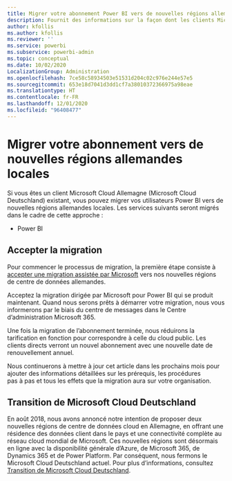 ```yaml
---
title: Migrer votre abonnement Power BI vers de nouvelles régions allemandes locales
description: Fournit des informations sur la façon dont les clients Microsoft Cloud Allemagne (Microsoft Cloud Deutschland) existants peuvent migrer leurs utilisateurs Power BI vers de nouvelles régions allemandes locales.
author: kfollis
ms.author: kfollis
ms.reviewer: ''
ms.service: powerbi
ms.subservice: powerbi-admin
ms.topic: conceptual
ms.date: 10/02/2020
LocalizationGroup: Administration
ms.openlocfilehash: 7ce58c58934503e51531d204c02c976e244e57e5
ms.sourcegitcommit: 653e18d7041d3dd1cf7a38010372366975a98eae
ms.translationtype: HT
ms.contentlocale: fr-FR
ms.lasthandoff: 12/01/2020
ms.locfileid: "96408477"
---
```

# <a name="migrate-your-subscription-to-the-new-local-german-regions"></a>Migrer votre abonnement vers de nouvelles régions allemandes locales

Si vous êtes un client Microsoft Cloud Allemagne (Microsoft Cloud Deutschland) existant, vous pouvez migrer vos utilisateurs Power BI vers de nouvelles régions allemandes locales. Les services suivants seront migrés dans le cadre de cette approche :

* Power BI

## <a name="opt-in-to-migration"></a>Accepter la migration

Pour commencer le processus de migration, la première étape consiste à [accepter une migration assistée par Microsoft](/microsoft-365/enterprise/ms-cloud-germany-migration-opt-in) vers nos nouvelles régions de centre de données allemandes.

Acceptez la migration dirigée par Microsoft pour Power BI qui se produit maintenant. Quand nous serons prêts à démarrer votre migration, nous vous informerons par le biais du centre de messages dans le Centre d’administration Microsoft 365.

Une fois la migration de l’abonnement terminée, nous réduirons la tarification en fonction pour correspondre à celle du cloud public. Les clients directs verront un nouvel abonnement avec une nouvelle date de renouvellement annuel.

Nous continuerons à mettre à jour cet article dans les prochains mois pour ajouter des informations détaillées sur les prérequis, les procédures pas à pas et tous les effets que la migration aura sur votre organisation.

## <a name="microsoft-cloud-deutschland-transition"></a>Transition de Microsoft Cloud Deutschland

En août 2018, nous avons annoncé notre intention de proposer deux nouvelles régions de centre de données cloud en Allemagne, en offrant une résidence des données client dans le pays et une connectivité complète au réseau cloud mondial de Microsoft. Ces nouvelles régions sont désormais en ligne avec la disponibilité générale d’Azure, de Microsoft 365, de Dynamics 365 et de Power Platform. Par conséquent, nous fermons le Microsoft Cloud Deutschland actuel. Pour plus d’informations, consultez [Transition de Microsoft Cloud Deutschland](https://www.microsoft.com/cloud-platform/germany-cloud-regions).
